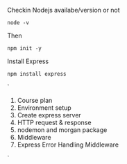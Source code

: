 Checkin Nodejs availabe/version or not
```
node -v
```
Then
```
npm init -y
```
Install Express
```
npm install express
```

`
1. Course plan
2. Environment setup
3. Create express server
4. HTTP request & response
5. nodemon and morgan package
6. Middleware
7. Express Error Handling Middleware






`
